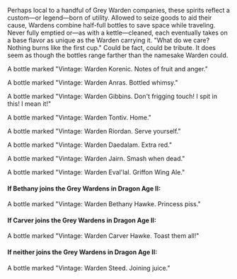 Perhaps local to a handful of Grey Warden companies, these spirits reflect a custom—or legend—born of utility. Allowed to seize goods to aid their cause, Wardens combine half-full bottles to save space while traveling. Never fully emptied or—as with a kettle—cleaned, each eventually takes on a base flavor as unique as the Warden carrying it. "What do we care? Nothing burns like the first cup." Could be fact, could be tribute. It does seem as though the bottles range farther than the namesake Warden could.
<division>

A bottle marked "Vintage: Warden Korenic. Notes of fruit and anger."

A bottle marked "Vintage: Warden Anras. Bottled whimsy."

A bottle marked "Vintage: Warden Gibbins. Don't frigging touch! I spit in this! I mean it!"

A bottle marked "Vintage: Warden Tontiv. Home."

A bottle marked "Vintage: Warden Riordan. Serve yourself."

A bottle marked "Vintage: Warden Daedalam. Extra red."

A bottle marked "Vintage: Warden Jairn. Smash when dead."

A bottle marked "Vintage: Warden Eval'lal. Griffon Wing Ale."

<h4> If Bethany joins the Grey Wardens in Dragon Age II: </h4> A bottle marked "Vintage: Warden Bethany Hawke. Princess piss."

<h4> If Carver joins the Grey Wardens in Dragon Age II: </h4> A bottle marked "Vintage: Warden Carver Hawke. Toast them all!"

<h4> If neither joins the Grey Wardens in Dragon Age II: </h4> A bottle marked "Vintage: Warden Steed. Joining juice."
